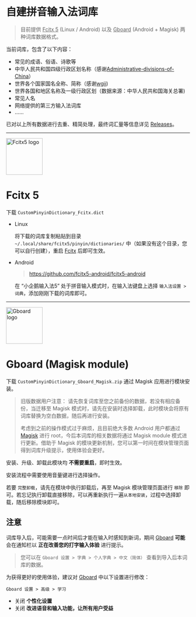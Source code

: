 # 自建拼音输入法词库

> 目前提供 <u>Fcitx 5</u> (Linux / Android) 以及 <u>Gboard</u> (Android + Magisk) 两种词库数据格式。

当前词库，包含了以下内容：

   * 常见的成语、俗语、诗歌等
   * 中华人民共和国四级行政区划名称（感谢[Administrative-divisions-of-China](https://github.com/modood/Administrative-divisions-of-China)）
   * 世界各个国家国名全称、简称（感谢[wgii](https://github.com/occultskyrong/wgii))
   * 世界各国和地区名称及一级行政区划（数据来源：中华人民共和国海关总署)
   * 常见人名
   * 网络提供的第三方输入法词库
   * ……

已对以上所有数据进行去重、精简处理，最终词汇量等信息详见 [Releases](https://github.com/wuhgit/CustomPinyinDictionary/releases)。


---

<div>
	<img src="https://fcitx-im.org/fcitx.png" alt="Fcitx5 logo" width="100">
</div>

# Fcitx 5

下载 `CustomPinyinDictionary_Fcitx.dict`

- Linux

	将下载的词库复制粘贴到目录 `~/.local/share/fcitx5/pinyin/dictionaries/` 中（如果没有这个目录，您可以自行创建），重启 <u>Fcitx</u> 后即可生效。

- Android

	> https://github.com/fcitx5-android/fcitx5-android

	在 “小企鹅输入法5” 处于拼音输入模式时，在输入法键盘上选择 `输入法设置 > 词典`，添加刚刚下载的词库即可。


---


<div>
	<img src="https://play-lh.googleusercontent.com/X64En0aW6jkvDnd5kr16u-YuUsoJ1W2cBzJab3CQ5lObLeQ3T61DpB7AwIoZ7uqgCn4=s180" alt="Gboard logo" width="100">
</div>

# Gboard (Magisk module)

下载 `CustomPinyinDictionary_Gboard_Magisk.zip` 通过 Magisk 应用进行模块安装。

> 旧版数据用户注意： 请先恢复词库至您之前备份的数据，若没有相应备份，当迁移至 Magisk 模式时，请先在安装时选择卸载，此时模块会将原有词库替换为空白数据，随后再进行安装。
> 
> 考虑到之前的操作模式过于麻烦，且目前绝大多数 Android 用户都通过 [Magisk](https://github.com/topjohnwu/Magisk) 进行 root，今后本词库的相关数据将通过 Magisk module 模式进行更新。借助于 Magisk 的模块更新机制，您可以第一时间在模块管理页面得到词库升级提示，使用体验会更好。

安装、升级、卸载此模块均 **不需要重启**，即时生效。

安装流程中需要使用音量键进行选择操作。

若要 `完整卸载`，请先在模块中执行卸载后，再至 Magisk 模块管理页面进行 `移除` 即可。若忘记执行卸载直接移除，可以再重新执行一遍`从本地安装`，过程中选择卸载，随后移除模块即可。


## **注意**

词库导入后，可能需要一点时间后才能在输入时感知到新词，期间 <u>Gboard</u> **可能**会在通知栏以 **正在改善您的打字输入体验** 进行提示。
  
> 您可以在 `Gboard 设置 > 字典 > 个人字典 > 中文（简体）` 查看到导入后本词库的数据。

为获得更好的使用体验，建议对 <u>Gboard</u> 中以下设置进行修改：

`Gboard 设置 > 高级 > 学习`

  - 关闭 **个性化设置**
  - 关闭 **改进语音和输入功能，让所有用户受益**
